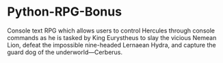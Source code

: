 # Python-RPG-Bonus

Console text RPG which allows users to control Hercules through console commands as he is tasked by King Eurystheus to slay the vicious Nemean Lion, 
defeat the impossible nine-headed Lernaean Hydra, and capture the guard dog of the underworld—Cerberus.